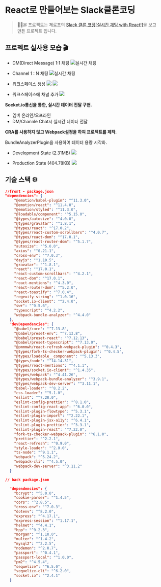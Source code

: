 # React로 만들어보는 Slack클론코딩

> 🙋‍♂본 프로젝트는 제로초의 [Slack 클론 코딩[실시간 채팅 with React!]](https://www.inflearn.com/course/%ED%81%B4%EB%A1%A0%EC%BD%94%EB%94%A9-%EC%8B%A4%EC%8B%9C%EA%B0%84%EC%B1%84%ED%8C%85)을 보고 만든 프로젝트 입니다.

## 프로젝트 실사용 모습 🎬

- DM(Direct Message) 1:1 채팅
  ![실시간 채팅](https://images.velog.io/images/hjh040302/post/389f5d1f-34cc-4ba6-8a12-0841973dd591/2021-06-20%2001.03.48.gif)

- Channel 1 : N 채팅
  ![실시간 채팅](https://images.velog.io/images/hjh040302/post/53cb619d-63ba-47d5-96b5-088d358ab475/2021-06-20%2001.08.23.gif)

- 워크스페이스 생성
  ![](https://images.velog.io/images/hjh040302/post/85822575-9998-451a-998f-a86cf6a63c6e/image.png)
  ![](https://images.velog.io/images/hjh040302/post/ce6fd74e-86d0-416d-8b1c-4842a92550fc/image.png)

- 워크스페이스에 채널 추가
  ![](https://images.velog.io/images/hjh040302/post/4e542c8b-4361-4196-82be-61744d494f2a/image.png)

**Socket.io통신을 통한, 실시간 데이터 전달 구현.**

- 멤버 온라인/오프라인
- DM/Channle Chat시 실시간 데이터 전달

**CRA를 사용하지 않고 Webpack설정을 하여 프로젝트를 제작.**

BundleAnalyzerPlugin을 사용하여 데이터 용량 시각화.

- Development State (2.31MB)
  ![](https://images.velog.io/images/hjh040302/post/1b866cfc-3f8e-454c-b0b0-e715201ff5e7/image.png)

- Production State (404.78KB)
  ![](https://images.velog.io/images/hjh040302/post/eaf3eed3-3b5f-449a-be4c-5a8d3a60de8e/image.png)

## 기술 스택 ⚙️

```json
//front - package.json
"dependencies": {
    "@emotion/babel-plugin": "^11.3.0",
    "@emotion/react": "^11.4.0",
    "@emotion/styled": "^11.3.0",
    "@loadable/component": "^5.15.0",
    "@types/autosize": "^4.0.0",
    "@types/gravatar": "^1.8.1",
    "@types/react": "^17.0.2",
    "@types/react-custom-scrollbars": "^4.0.7",
    "@types/react-dom": "^17.0.1",
    "@types/react-router-dom": "^5.1.7",
    "autosize": "^5.0.0",
    "axios": "^0.21.1",
    "cross-env": "^7.0.3",
    "dayjs": "^1.10.5",
    "gravatar": "^1.8.1",
    "react": "^17.0.1",
    "react-custom-scrollbars": "^4.2.1",
    "react-dom": "^17.0.1",
    "react-mentions": "^4.3.0",
    "react-router-dom": "^5.2.0",
    "react-toastify": "^7.0.4",
    "regexify-string": "^1.0.16",
    "socket.io-client": "^2.4.0",
    "swr": "^0.5.6",
    "typescript": "^4.2.2",
    "webpack-bundle-analyzer": "^4.4.0"
  },
  "devDependencies": {
    "@babel/core": "^7.13.8",
    "@babel/preset-env": "^7.13.8",
    "@babel/preset-react": "^7.12.13",
    "@babel/preset-typescript": "^7.13.0",
    "@pmmmwh/react-refresh-webpack-plugin": "^0.4.3",
    "@types/fork-ts-checker-webpack-plugin": "^0.4.5",
    "@types/loadable__component": "^5.13.3",
    "@types/node": "^14.14.31",
    "@types/react-mentions": "^4.1.1",
    "@types/socket.io-client": "^1.4.35",
    "@types/webpack": "^4.41.26",
    "@types/webpack-bundle-analyzer": "^3.9.1",
    "@types/webpack-dev-server": "^3.11.1",
    "babel-loader": "^8.2.2",
    "css-loader": "^5.1.0",
    "eslint": "^7.20.0",
    "eslint-config-prettier": "^8.1.0",
    "eslint-config-react-app": "^6.0.0",
    "eslint-plugin-flowtype": "^5.3.1",
    "eslint-plugin-import": "^2.22.1",
    "eslint-plugin-jsx-a11y": "^6.4.1",
    "eslint-plugin-prettier": "^3.3.1",
    "eslint-plugin-react": "^7.22.0",
    "fork-ts-checker-webpack-plugin": "^6.1.0",
    "prettier": "^2.2.1",
    "react-refresh": "^0.9.0",
    "style-loader": "^2.0.0",
    "ts-node": "^9.1.1",
    "webpack": "^5.24.2",
    "webpack-cli": "^4.5.0",
    "webpack-dev-server": "^3.11.2"
  }
```

```json
// back package.json

  "dependencies": {
    "bcrypt": "^5.0.0",
    "cookie-parser": "^1.4.5",
    "cors": "^2.8.5",
    "cross-env": "^7.0.3",
    "dotenv": "^8.2.0",
    "express": "^4.17.1",
    "express-session": "^1.17.1",
    "helmet": "^4.4.1",
    "hpp": "^0.2.3",
    "morgan": "^1.10.0",
    "multer": "^1.4.2",
    "mysql2": "^2.2.5",
    "nodemon": "^2.0.7",
    "passport": "^0.4.1",
    "passport-local": "^1.0.0",
    "pm2": "^4.5.4",
    "sequelize": "^6.5.0",
    "sequelize-cli": "^6.2.0",
    "socket.io": "^2.4.1"
  }

```
